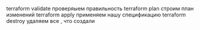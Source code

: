 terraform validate проверяыем правильность
terraform plan строим план изменений
terraform apply применяем нашу спецификацию
terraform destroy удаляем все , что создали